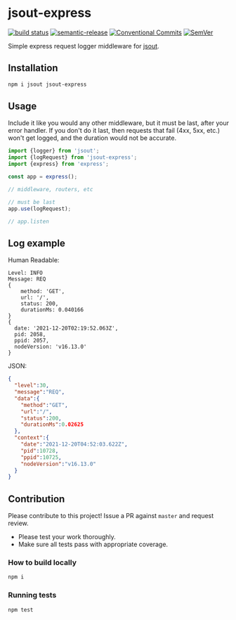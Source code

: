 # jsout-express

[![build status](https://github.com/mhweiner/jsout-express/actions/workflows/workflow.yml/badge.svg)](https://github.com/mhweiner/jsout-express/actions)
[![semantic-release](https://img.shields.io/badge/semantic--release-e10079?logo=semantic-release)](https://github.com/semantic-release/semantic-release)
[![Conventional Commits](https://img.shields.io/badge/Conventional%20Commits-1.0.0-yellow.svg)](https://conventionalcommits.org)
[![SemVer](https://img.shields.io/badge/SemVer-2.0.0-blue)]()

Simple express request logger middleware for [jsout](https://github.com/mhweiner/jsout).

## Installation

```bash
npm i jsout jsout-express
```
 
## Usage

Include it like you would any other middleware, but it must be last, after your error handler. If you don't do it last, then requests that fail (4xx, 5xx, etc.) won't get logged, and the duration would not be accurate.

```typescript
import {logger} from 'jsout';
import {logRequest} from 'jsout-express';
import {express} from 'express';

const app = express();

// middleware, routers, etc

// must be last
app.use(logRequest);

// app.listen

```

## Log example

Human Readable:

```
Level: INFO
Message: REQ
{ 
    method: 'GET', 
    url: '/', 
    status: 200, 
    durationMs: 0.040166 
}
{
  date: '2021-12-20T02:19:52.063Z',
  pid: 2058,
  ppid: 2057,
  nodeVersion: 'v16.13.0'
}
```

JSON:

```json
{
  "level":30,
  "message":"REQ",
  "data":{
    "method":"GET",
    "url":"/",
    "status":200,
    "durationMs":0.02625
  },
  "context":{
    "date":"2021-12-20T04:52:03.622Z",
    "pid":10728,
    "ppid":10725,
    "nodeVersion":"v16.13.0"
  }
}
```

## Contribution

Please contribute to this project! Issue a PR against `master` and request review. 

- Please test your work thoroughly.
- Make sure all tests pass with appropriate coverage.

### How to build locally

```bash
npm i
```

### Running tests

```shell script
npm test
```
